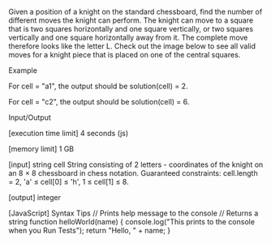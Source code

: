 Given a position of a knight on the standard chessboard, find the number of different moves the knight can perform.
The knight can move to a square that is two squares horizontally and one square vertically, or two squares vertically and one square horizontally away from it. The complete move therefore looks like the letter L. Check out the image below to see all valid moves for a knight piece that is placed on one of the central squares.

Example


For cell = "a1", the output should be
solution(cell) = 2.



For cell = "c2", the output should be
solution(cell) = 6.



Input/Output


[execution time limit] 4 seconds (js)


[memory limit] 1 GB


[input] string cell
String consisting of 2 letters - coordinates of the knight on an 8 × 8 chessboard in chess notation.
Guaranteed constraints:
cell.length = 2,
'a' ≤ cell[0] ≤ 'h',
1 ≤ cell[1] ≤ 8.


[output] integer


[JavaScript] Syntax Tips
// Prints help message to the console
// Returns a string
function helloWorld(name) {
    console.log("This prints to the console when you Run Tests");
    return "Hello, " + name;
}


